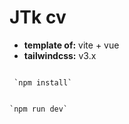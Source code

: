 # JTk cv

- **template of:** vite + vue
- **tailwindcss:** v3.x

```

 `npm install`

```

```

`npm run dev`

```
